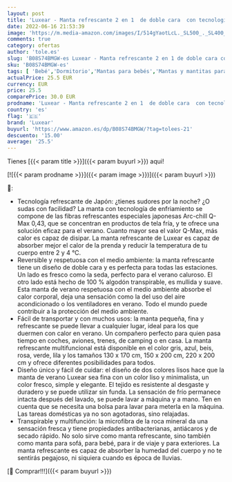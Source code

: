 ```yaml
---
layout: post
title: 'Luxear - Manta refrescante 2 en 1  de doble cara  con tecnología Arc-Chill Q-Max 0 43; fina  de verano  de algodón  para adultos y bebés  para la cama  130 x 170 cm  de color beis'
date: 2022-06-16 21:53:39
image: 'https://m.media-amazon.com/images/I/514gYaotLcL._SL500_._SL400_.jpg'
comments: true
category: ofertas
author: 'tole.es'
slug: 'B08S74BMGW-es Luxear - Manta refrescante 2 en 1 de doble cara con...'
sku: 'B08S74BMGW-es'
tags: [ 'Bebé','Dormitorio','Mantas para bebés','Mantas y mantitas para bebés','Ropa de cama','bebés','luxear','🇪🇸', ]
actualPrice: 25.5 EUR
currency: EUR
price: 25.5
comparePrice: 30.0 EUR
prodname: 'Luxear - Manta refrescante 2 en 1  de doble cara  con tecnología Arc-Chill Q-Max 0 43; fina  de verano  de algodón  para adultos y bebés  para la cama  130 x 170 cm  de color beis'
country: 'es'
flag: '🇪🇸'
brand: 'Luxear'
buyurl: 'https://www.amazon.es/dp/B08S74BMGW/?tag=tolees-21'
descuento: '15.00'
average: '25.5'
---
```


Tienes [{{< param title >}}]({{< param buyurl >}}) aqui!

[![{{< param prodname >}}]({{< param image >}})]({{< param buyurl >}})

🔎:

- Tecnología refrescante de Japón: ¿tienes sudores por la noche? ¿O sudas con facilidad? La manta con tecnología de enfriamiento se compone de las fibras refrescantes especiales japonesas Arc-chill Q-Max 0,43, que se concentran en productos de tela fría, y te ofrece una solución eficaz para el verano. Cuanto mayor sea el valor Q-Max, más calor es capaz de disipar. La manta refrescante de Luxear es capaz de absorber mejor el calor de la prenda y reducir la temperatura de tu cuerpo entre 2 y 4 ℃.
- Reversible y respetuosa con el medio ambiente: la manta refrescante tiene un diseño de doble cara y es perfecta para todas las estaciones. Un lado es fresco como la seda, perfecto para el verano caluroso. El otro lado está hecho de 100 % algodón transpirable, es mullida y suave. Esta manta de verano respetuosa con el medio ambiente absorbe el calor corporal, deja una sensación como la del uso del aire acondicionado o los ventiladores en verano. Todo el mundo puede contribuir a la protección del medio ambiente.
- Fácil de transportar y con muchos usos: la manta pequeña, fina y refrescante se puede llevar a cualquier lugar, ideal para los que duermen con calor en verano. Un compañero perfecto para quien pasa tiempo en coches, aviones, trenes, de camping o en casa. La manta refrescante multifuncional está disponible en el color gris, azul, beis, rosa, verde, lila y los tamaños 130 x 170 cm, 150 x 200 cm, 220 x 200 cm y ofrece diferentes posibilidades para todos.
- Diseño único y fácil de cuidar: el diseño de dos colores lisos hace que la manta de verano Luxear sea fina con un color liso y minimalista, un color fresco, simple y elegante. El tejido es resistente al desgaste y duradero y se puede utilizar sin funda. La sensación de frío permanece intacta después del lavado, se puede lavar a máquina y a mano. Ten en cuenta que se necesita una bolsa para lavar para meterla en la máquina. Las tareas domésticas ya no son agotadoras, sino relajadas.
- Transpirable y multifunción: la microfibra de la roca mineral da una sensación fresca y tiene propiedades antibacterianas, antiácaros y de secado rápido. No solo sirve como manta refrescante, sino también como manta para sofá, para bebé, para ir de viaje y para exteriores. La manta refrescante es capaz de absorber la humedad del cuerpo y no te sentirás pegajoso, ni siquiera cuando es época de lluvias.

[🛒 Comprar!!!]({{< param buyurl >}})
